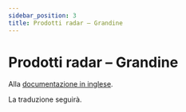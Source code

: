 ```yaml
---
sidebar_position: 3
title: Prodotti radar – Grandine
---
```


# Prodotti radar – Grandine

Alla [documentazione in inglese](https://opendatadocs.meteoswiss.ch/d-radar-data/d3-hail-radar-products).

La traduzione seguirà.
